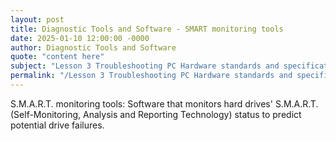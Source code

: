 ```yaml
---
layout: post
title: Diagnostic Tools and Software - SMART monitoring tools
date: 2025-01-10 12:00:00 -0000
author: Diagnostic Tools and Software
quote: "content here"
subject: "Lesson 3 Troubleshooting PC Hardware standards and specifications"
permalink: "/Lesson 3 Troubleshooting PC Hardware standards and specifications/Diagnostic Tools and Software/Diagnostic Tools and Software - SMART monitoring tools"
---
```


S.M.A.R.T. monitoring tools: Software that monitors hard drives' S.M.A.R.T. (Self-Monitoring, Analysis and Reporting Technology) status to predict potential drive failures.
